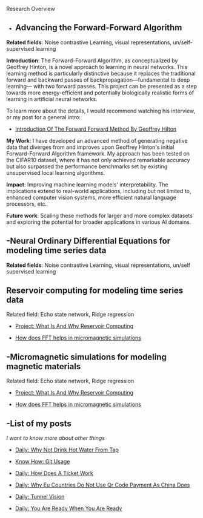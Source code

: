 


Research Overview

- ## Advancing the Forward-Forward Algorithm

**Related fields**: Noise contrastive Learning, visual representations, un/self-supervised learning

**Introduction**: The Forward-Forward Algorithm, as conceptualized by Geoffrey Hinton, is a novel approach to learning in neural networks. This learning method is particularly distinctive because it replaces the traditional forward and backward passes of backpropagation—fundamental to deep learning— with two forward passes. This project can be presented as a step towards more energy-efficient and potentially biologically realistic forms of learning in artificial neural networks. 

To learn more about the details, I would recommend watching his interview, or my post for a general intro: 

- [Introduction Of The Forward Forward Method By Geoffrey Hilton](https://xing-chen18.github.io/Project-Introduction-of-the-forward-forward-method-by-Geoffrey-Hilton/)

**My Work**: I have developed an advanced method of generating negative data that diverges from and improves upon Geoffrey Hinton's initial Forward-Forward Algorithm framework. My approach has been tested on the CIFAR10 dataset, where it has not only achieved remarkable accuracy but also surpassed the performance benchmarks set by existing unsupervised local learning algorithms.

**Impact**: Improving machine learning models' interpretability. The implications extend to real-world applications, including but not limited to, enhanced computer vision systems, more efficient natural language processors, etc.

**Future work**: Scaling these methods for larger and more complex datasets and exploring the potential for broader applications in various AI domains.


## -Neural Ordinary Differential Equations for modeling time series data

**Related fields**: Noise contrastive Learning, visual representations, un/self supervised learning




## Reservoir computing for modeling time series data

Related field: Echo state network, Ridge regression


- [Project: What Is And Why Reservoir Computing](https://xing-chen18.github.io/Project-What-is-and-why-Reservoir-Computing/)

- [How does FFT helps in micromagnetic simulations](https://xing-chen18.github.io/My-PhD/)


## -Micromagnetic simulations for modeling magnetic materials

Related field: Echo state network, Ridge regression


- [Project: What Is And Why Reservoir Computing](https://xing-chen18.github.io/Project-What-is-and-why-Reservoir-Computing/)

- [How does FFT helps in micromagnetic simulations](https://xing-chen18.github.io/My-PhD/)


## -List of my posts
_I want to know more about other things_ 

- [Daily: Why Not Drink Hot Water From Tap](https://xing-chen18.github.io/Daily-Turning-Up-the-Heat-Why-You-Rethink-Drinking-Warm-Tap-Water/)

- [Know How: Git Usage](https://xing-chen18.github.io/know-how-Git-usage/)

- [Daily: How Does A Ticket Work](https://xing-chen18.github.io/Daily-How-does-a-ticket-work/)

- [Daily: Why Eu Countries Do Not Use Qr Code Payment As China Does](https://xing-chen18.github.io/Daily-Why-Eu-countries-do-not-use-QR-code-payment-as-China-does/)

- [Daily: Tunnel Vision](https://xing-chen18.github.io/Daily-Tunnel-vision/)

- [Daily: You Are Ready When You Are Ready](https://xing-chen18.github.io/Daily-You-are-ready-when-you-are-ready/)
